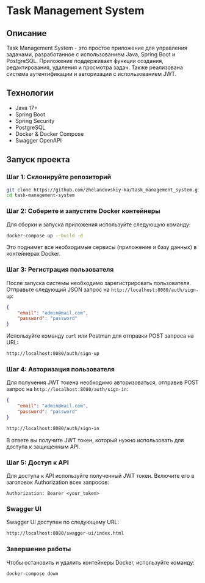 
# Task Management System

## Описание

Task Management System - это простое приложение для управления задачами, разработанное с использованием Java, Spring Boot и PostgreSQL. Приложение поддерживает функции создания, редактирования, удаления и просмотра задач. Также реализована система аутентификации и авторизации с использованием JWT.

## Технологии

- Java 17+
- Spring Boot
- Spring Security
- PostgreSQL
- Docker & Docker Compose
- Swagger OpenAPI

## Запуск проекта

### Шаг 1: Склонируйте репозиторий

```bash
git clone https://github.com/zhelandovskiy-ka/task_management_system.git
cd task-management-system
```

### Шаг 2: Соберите и запустите Docker контейнеры

Для сборки и запуска приложения используйте следующую команду:

```bash
docker-compose up --build -d
```

Это поднимет все необходимые сервисы (приложение и базу данных) в контейнерах Docker.

### Шаг 3: Регистрация пользователя

После запуска системы необходимо зарегистрировать пользователя. Отправьте следующий JSON запрос на `http://localhost:8080/auth/sign-up`:

```json
{
    "email": "admin@mail.com",
    "password": "password"
}
```

Используйте команду `curl` или Postman для отправки POST запроса на URL:

```bash
http://localhost:8080/auth/sign-up
```

### Шаг 4: Авторизация пользователя

Для получения JWT токена необходимо авторизоваться, отправив POST запрос на `http://localhost:8080/auth/sign-in`:

```json
{
    "email": "admin@mail.com",
    "password": "password"
}
```

```bash
http://localhost:8080/auth/sign-in
```

В ответе вы получите JWT токен, который нужно использовать для доступа к защищенным API.

### Шаг 5: Доступ к API

Для доступа к API используйте полученный JWT токен. Включите его в заголовок Authorization всех запросов:

```
Authorization: Bearer <your_token>
```

### Swagger UI

Swagger UI доступен по следующему URL:

```bash
http://localhost:8080/swagger-ui/index.html
```

### Завершение работы

Чтобы остановить и удалить контейнеры Docker, используйте команду:

```bash
docker-compose down
```